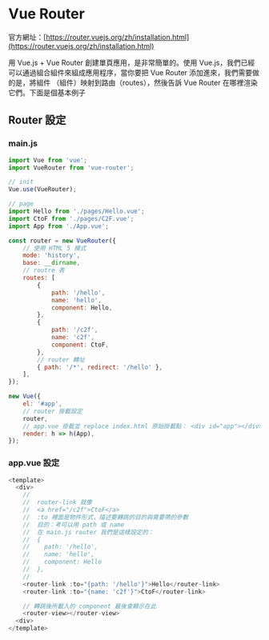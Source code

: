 # Vue Router

官方網址：[https://router.vuejs.org/zh/installation.html](https://router.vuejs.org/zh/installation.html)

用 Vue.js + Vue Router 創建單頁應用，是非常簡單的。使用 Vue.js，我們已經可以通過組合組件來組成應用程序，當你要把 Vue Router 添加進來，我們需要做的是，將組件 （組件）映射到路由（routes），然後告訴 Vue Router 在哪裡渲染它們。下面是個基本例子

## Router 設定

### main.js

```js
import Vue from 'vue';
import VueRouter from 'vue-router';

// init
Vue.use(VueRouter);

// page
import Hello from './pages/Hello.vue';
import CtoF from './pages/C2F.vue';
import App from './App.vue';

const router = new VueRouter({
	// 使用 HTML 5 模式
	mode: 'history',
	base: __dirname,
	// routre 表
	routes: [
		{
			path: '/hello',
			name: 'hello',
			component: Hello,
		},
		{
			path: '/c2f',
			name: 'c2f',
			component: CtoF,
		},
		// router 轉址
		{ path: '/*', redirect: '/hello' },
	],
});

new Vue({
	el: '#app',
	// router 掛載設定
	router,
	// app.vue 掛載並 replace index.html 原始掛載點： <div id="app"></div>
	render: h => h(App),
});
```

### app.vue 設定

```js
<template>
  <div>
    //
    //  router-link 就像
    //  <a href="/c2f">CtoF</a>
    //  :to 裡面是物件形式，描述要轉跳的目的與需要帶的參數
    //  目的：考可以用 path 或 name
    //  在 main.js router 我們是這樣設定的：
    //  {
    //    path: '/hello',
    //    name: 'hello',
    //    component: Hello
    //  },
    //
    <router-link :to="{path: '/hello'}">Hello</router-link>
    <router-link :to="{name: 'c2f'}">CtoF</router-link>

    // 轉跳後所載入的 component 最後會顯示在此
    <router-view></router-view>
  <div>
</template>
```
